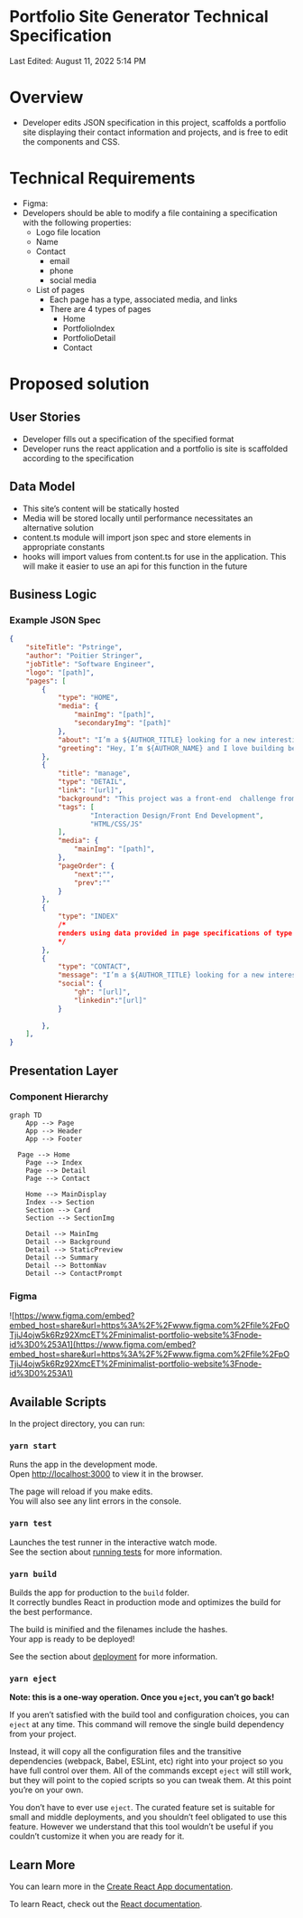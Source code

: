 # Portfolio Site Generator Technical Specification

Last Edited: August 11, 2022 5:14 PM

# Overview

- Developer edits JSON specification in this project,  scaffolds a portfolio site displaying their contact information and projects, and is free to edit the components and CSS.

# Technical Requirements

- Figma:
- Developers should be able to modify a file containing a specification with the following properties:
    - Logo file location
    - Name
    - Contact
        - email
        - phone
        - social media
    - List of pages
        - Each page has a type, associated media, and links
        - There are 4 types of pages
            - Home
            - PortfolioIndex
            - PortfolioDetail
            - Contact

# Proposed solution

## User Stories

- Developer fills out a specification of the specified format
- Developer runs the react application and a portfolio is site is scaffolded according to the specification

## Data Model

- This site’s content will be statically hosted
- Media will be stored locally until performance necessitates an alternative solution
- content.ts module will import json spec and store elements in appropriate constants
- hooks will import values from content.ts for use in the application. This will make it easier to use an api for this function in the future

## Business Logic

### Example JSON Spec

```json
{
	"siteTitle": "Pstringe",
	"author": "Poitier Stringer",
	"jobTitle": "Software Engineer",
	"logo": "[path]",
	"pages": [
		{
			"type": "HOME",
			"media": {
				"mainImg": "[path]",
				"secondaryImg": "[path]"
			},
			"about": "I’m a ${AUTHOR_TITLE} looking for a new interesting projects to work on. I specialize in developing fullstack applications for business needs. Some industries I've worked in include, health-tech, eccomerce, and education. I'm based in the San Francisio Bay area but I’m happy working remotely and have experience in remote teams. When I’m not coding, you’ll find me reading, writing, playing guitar, or spending time outdoors. I love being out in nature whether that’s going for a walk, slack lining, or riding my electric long-board. I’d love you to check out my work.",
			"greeting": "Hey, I’m ${AUTHOR_NAME} and I love building beautiful websites",
		},
		{
			"title": "manage",
			"type": "DETAIL",
			"link": "[url]",
			"background": "This project was a front-end  challenge from Frontend Mentor. It’s a platform that enables you to practice building websites to a design and project brief. Each challenge includes mobile and desktop designs to show how the website should look at different screen sizes. Creating these projects has helped me refine my workflow and solve real-world coding problems. I’ve learned something new with each project, helping me to improve and adapt my style.",
			"tags": [
					"Interaction Design/Front End Development",
					"HTML/CSS/JS"
			],
			"media": {
				"mainImg": "[path]",
			},
			"pageOrder": {
				"next":"",
				"prev":""
			}
		},
		{
			"type": "INDEX"
			/*
			renders using data provided in page specifications of type "DETAIL"
			*/
		},
		{
			"type": "CONTACT",
			"message": "I’m a ${AUTHOR_TITLE} looking for a new interesting projects to work on. I specialize in developing fullstack applications for business needs. Some industries I've worked in include, health-tech, eccomerce, and education. I'm based in the San Francisio Bay area but I’m happy working remotely and have experience in remote teams. When I’m not coding, you’ll find me reading, writing, playing guitar, or spending time outdoors. I love being out in nature whether that’s going for a walk, slack lining, or riding my electric long-board. I’d love you to check out my work.",
			"social": {
				"gh": "[url]",
				"linkedin":"[url]"
            }
	
		},
	],
}
```

## Presentation Layer
### Component Hierarchy

```mermaid
graph TD
	App --> Page
	App --> Header
	App --> Footer
	
  Page --> Home
	Page --> Index
	Page --> Detail
	Page --> Contact
	
	Home --> MainDisplay
	Index --> Section
	Section --> Card
	Section --> SectionImg

	Detail --> MainImg
	Detail --> Background
	Detail --> StaticPreview
	Detail --> Summary
	Detail --> BottomNav
	Detail --> ContactPrompt

```
### Figma 
![https://www.figma.com/embed?embed_host=share&url=https%3A%2F%2Fwww.figma.com%2Ffile%2FpOTjiJ4ojw5k6Rz92XmcET%2Fminimalist-portfolio-website%3Fnode-id%3D0%253A1](https://www.figma.com/embed?embed_host=share&url=https%3A%2F%2Fwww.figma.com%2Ffile%2FpOTjiJ4ojw5k6Rz92XmcET%2Fminimalist-portfolio-website%3Fnode-id%3D0%253A1)

## Available Scripts

In the project directory, you can run:

### `yarn start`

Runs the app in the development mode.\
Open [http://localhost:3000](http://localhost:3000) to view it in the browser.

The page will reload if you make edits.\
You will also see any lint errors in the console.

### `yarn test`

Launches the test runner in the interactive watch mode.\
See the section about [running tests](https://facebook.github.io/create-react-app/docs/running-tests) for more information.

### `yarn build`

Builds the app for production to the `build` folder.\
It correctly bundles React in production mode and optimizes the build for the best performance.

The build is minified and the filenames include the hashes.\
Your app is ready to be deployed!

See the section about [deployment](https://facebook.github.io/create-react-app/docs/deployment) for more information.

### `yarn eject`

**Note: this is a one-way operation. Once you `eject`, you can’t go back!**

If you aren’t satisfied with the build tool and configuration choices, you can `eject` at any time. This command will remove the single build dependency from your project.

Instead, it will copy all the configuration files and the transitive dependencies (webpack, Babel, ESLint, etc) right into your project so you have full control over them. All of the commands except `eject` will still work, but they will point to the copied scripts so you can tweak them. At this point you’re on your own.

You don’t have to ever use `eject`. The curated feature set is suitable for small and middle deployments, and you shouldn’t feel obligated to use this feature. However we understand that this tool wouldn’t be useful if you couldn’t customize it when you are ready for it.

## Learn More

You can learn more in the [Create React App documentation](https://facebook.github.io/create-react-app/docs/getting-started).

To learn React, check out the [React documentation](https://reactjs.org/).
